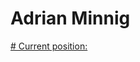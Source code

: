 # Adrian Minnig

[# Current position:](http://www.vphi.ch/ueber_uns/team/minnig_adrian/index_ger.html)



